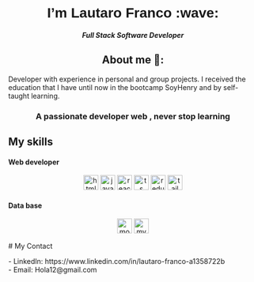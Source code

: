 
<head>
  <link href="https://fonts.googleapis.com/css2?family=Oswald:wght@300;400&display=swap" rel="stylesheet">
  
</head>
<h1 align="center" style="font-family: 'Oswald', sans-serif;"> I’m Lautaro Franco :wave:</h1>
<h5 align="center">Full Stack Software Developer</h5>


<h2 align="center"><a id="About_me_6"></a>About me 🙂:</h2>
<p>
Developer with experience in personal and group projects. I received the education that I have until now in the bootcamp SoyHenry and by self-taught learning.
</p>



<h3 align="center">A passionate developer web , never stop learning </h3>
<!-- Please don't remove this: Grab your social icons from https://github.com/carlsednaoui/gitsocial -->

## My skills
<h4>Web developer</h4>
<p align="center">
  <img src="https://cdn.jsdelivr.net/gh/devicons/devicon/icons/html5/html5-original-wordmark.svg" alt="html5" width="30" height="30"/>
  <img src="https://cdn.jsdelivr.net/gh/devicons/devicon/icons/javascript/javascript-original.svg" alt="javascript" width="30" height="30"/>
  <img src="https://cdn.jsdelivr.net/gh/devicons/devicon/icons/react/react-original.svg" alt="react" width="30" height="30"/>
  <img src="https://tse4.mm.bing.net/th?id=OIP.ZF92CrstrLwevDRkF3HvEQHaHa&pid=Api&P=0" alt="ts" width="30" height="30"/>
  <img src="https://tse4.mm.bing.net/th?id=OIP.lBaDzcFSWsjV5ipsyvOC3AHaHa&pid=Api&P=0" alt="redux" width="30" height="30"/>
  <img src="https://tse4.mm.bing.net/th?id=OIP.7Nrvvc8F2q3eaffnzHHcmwHaHa&pid=Api&P=0" alt="tailwind" width="30" height="30"/>
<P>
<h4>Data base</h4>
<p align="center">
  <img src="https://cdn.jsdelivr.net/gh/devicons/devicon/icons/mongodb/mongodb-original-wordmark.svg" alt="mongodb" width="30" height="30"/>
  <img src="https://cdn.jsdelivr.net/gh/devicons/devicon/icons/mysql/mysql-original-wordmark.svg" alt="mysql" width="30" height="30"/>
<P>
# My Contact
<p>
 - LinkedIn: https://www.linkedin.com/in/lautaro-franco-a1358722b
  <br/>
 - Email: Hola12@gmail.com
</p>
